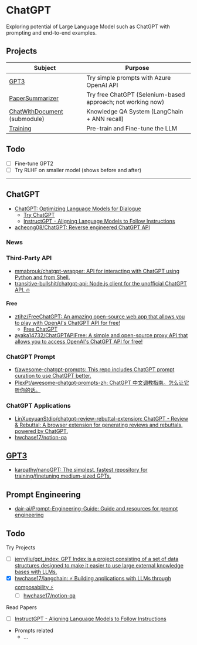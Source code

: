 # ChatGPT

Exploring potential of Large Language Model such as ChatGPT with prompting and end-to-end examples.

## Projects

| Subject                                                     | Purpose                                                     |
| ----------------------------------------------------------- | ----------------------------------------------------------- |
| [GPT3](GPT3/)                                               | Try simple prompts with Azure OpenAI API                    |
| [PaperSummarizer](PaperSummarizer/)                         | Try free ChatGPT (Selenium-based approach; not working now) |
| [ChatWithDocument](LangChain/ChatWithDocument/) (submodule) | Knowledge QA System (LangChain + ANN recall)                |
| [Training](Training/)                                       | Pre-train and Fine-tune the LLM                             |

## Todo

* [ ] Fine-tune GPT2
* [ ] Try RLHF on smaller model (shows before and after)

---

## ChatGPT

* [ChatGPT: Optimizing Language Models for Dialogue](https://openai.com/blog/chatgpt/)
    * [Try ChatGPT](https://chat.openai.com/auth/login)
    * [InstructGPT - Aligning Language Models to Follow Instructions](https://openai.com/blog/instruction-following/)
* [acheong08/ChatGPT: Reverse engineered ChatGPT API](https://github.com/acheong08/ChatGPT)

### News

### Third-Party API

* [mmabrouk/chatgpt-wrapper: API for interacting with ChatGPT using Python and from Shell.](https://github.com/mmabrouk/chatgpt-wrapper)
* [transitive-bullshit/chatgpt-api: Node.js client for the unofficial ChatGPT API. 🔥](https://github.com/transitive-bullshit/chatgpt-api)

#### Free

* [ztjhz/FreeChatGPT: An amazing open-source web app that allows you to play with OpenAI's ChatGPT API for free!](https://github.com/ztjhz/FreeChatGPT)
  * [Free ChatGPT](https://freechatgpt.chat/)
* [ayaka14732/ChatGPTAPIFree: A simple and open-source proxy API that allows you to access OpenAI's ChatGPT API for free!](https://github.com/ayaka14732/ChatGPTAPIFree)

### ChatGPT Prompt

* [f/awesome-chatgpt-prompts: This repo includes ChatGPT prompt curation to use ChatGPT better.](https://github.com/f/awesome-chatgpt-prompts)
* [PlexPt/awesome-chatgpt-prompts-zh: ChatGPT 中文调教指南。怎么让它听你的话。](https://github.com/PlexPt/awesome-chatgpt-prompts-zh)

### ChatGPT Applications

* [LinXueyuanStdio/chatgpt-review-rebuttal-extension: ChatGPT - Review & Rebuttal: A browser extension for generating reviews and rebuttals, powered by ChatGPT.](https://github.com/LinXueyuanStdio/chatgpt-review-rebuttal-extension)
* [hwchase17/notion-qa](https://github.com/hwchase17/notion-qa)

## [GPT3](GPT3/)

* [karpathy/nanoGPT: The simplest, fastest repository for training/finetuning medium-sized GPTs.](https://github.com/karpathy/nanoGPT)

## Prompt Engineering

* [dair-ai/Prompt-Engineering-Guide: Guide and resources for prompt engineering](https://github.com/dair-ai/Prompt-Engineering-Guide)

## Todo

Try Projects

* [ ] [jerryjliu/gpt_index: GPT Index is a project consisting of a set of data structures designed to make it easier to use large external knowledge bases with LLMs.](https://github.com/jerryjliu/gpt_index)
* [X] [hwchase17/langchain: ⚡ Building applications with LLMs through composability ⚡](https://github.com/hwchase17/langchain)
  * [ ] [hwchase17/notion-qa](https://github.com/hwchase17/notion-qa)

Read Papers

* [ ] [InstructGPT - Aligning Language Models to Follow Instructions](https://openai.com/blog/instruction-following/)
* Prompts related
  * ...
